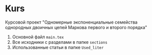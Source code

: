 # Kurs
Курсовой проект "Одномерные экспоненциальные семейства однородных двоичных цепей Маркова первого и второго порядка"

1. Основной файл `main.tex`
2. Все исходники с разделами в папке `sections`
2. Использованные статьи в папке `Used_liter` 
